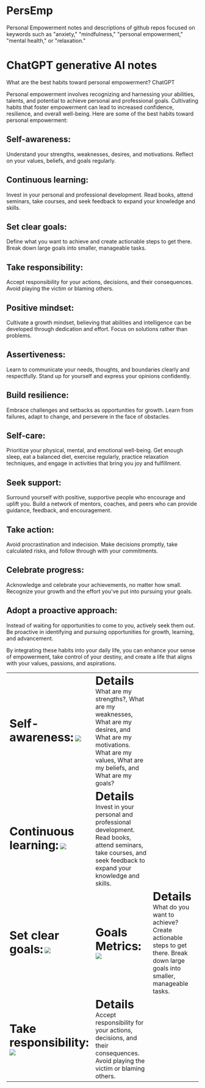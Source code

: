 # PersEmp
Personal Empowerment notes and descriptions of github repos focused on keywords such as "anxiety," "mindfulness," "personal empowerment," "mental health," or "relaxation." 

# ChatGPT generative AI notes 
What are the best habits toward personal empowerment?
ChatGPT

Personal empowerment involves recognizing and harnessing your abilities, talents, and potential to achieve personal and professional goals. Cultivating habits that foster empowerment can lead to increased confidence, resilience, and overall well-being. Here are some of the best habits toward personal empowerment:

## Self-awareness: 
Understand your strengths, weaknesses, desires, and motivations. Reflect on your values, beliefs, and goals regularly.

## Continuous learning: 
Invest in your personal and professional development. Read books, attend seminars, take courses, and seek feedback to expand your knowledge and skills.

## Set clear goals: 
Define what you want to achieve and create actionable steps to get there. Break down large goals into smaller, manageable tasks.

## Take responsibility: 
Accept responsibility for your actions, decisions, and their consequences. Avoid playing the victim or blaming others.

## Positive mindset: 
Cultivate a growth mindset, believing that abilities and intelligence can be developed through dedication and effort. Focus on solutions rather than problems.

## Assertiveness: 
Learn to communicate your needs, thoughts, and boundaries clearly and respectfully. Stand up for yourself and express your opinions confidently.

## Build resilience: 
Embrace challenges and setbacks as opportunities for growth. Learn from failures, adapt to change, and persevere in the face of obstacles.

## Self-care: 
Prioritize your physical, mental, and emotional well-being. Get enough sleep, eat a balanced diet, exercise regularly, practice relaxation techniques, and engage in activities that bring you joy and fulfillment.

## Seek support: 
Surround yourself with positive, supportive people who encourage and uplift you. Build a network of mentors, coaches, and peers who can provide guidance, feedback, and encouragement.

## Take action: 
Avoid procrastination and indecision. Make decisions promptly, take calculated risks, and follow through with your commitments.

## Celebrate progress: 
Acknowledge and celebrate your achievements, no matter how small. Recognize your growth and the effort you've put into pursuing your goals.

## Adopt a proactive approach: 
Instead of waiting for opportunities to come to you, actively seek them out. Be proactive in identifying and pursuing opportunities for growth, learning, and advancement.

By integrating these habits into your daily life, you can enhance your sense of empowerment, take control of your destiny, and create a life that aligns with your values, passions, and aspirations.
 

<table border="0">
 
 <tr>
    <td><b style="font-size:30px">Self-awareness:</b> <img src="https://github.com/ruperto7/PersEmp/assets/19964505/a9cd8936-c201-4386-864e-917c1113b2a5">  </td>
    <td><b style="font-size:30px">Details </b>What are my strengths?, What are my weaknesses, What are my desires, and What are my motivations. What are my values, What are my beliefs, and What are my goals?</td>
 </tr>
 
 <tr>
    <td><b style="font-size:30px">Continuous learning:</b> <img src="https://github.com/ruperto7/PersEmp/assets/19964505/b745f36e-9126-421f-8d9b-57e90b0b5726">  </td>
    <td><b style="font-size:30px">Details </b>Invest in your personal and professional development. Read books, attend seminars, take courses, and seek feedback to expand your knowledge and skills.</td>
 </tr>
 
 <tr>
    <td><b style="font-size:30px">Set clear goals:</b> <img src="https://github.com/ruperto7/PersEmp/assets/19964505/fb0fc629-bb21-4f12-9f0a-3abb96103b78">  </td>
  <td><b style="font-size:30px">Goals Metrics:</b> <img src="https://github.com/ruperto7/PersEmp/assets/19964505/7c453a47-3336-4496-afed-53cf094c9311">  </td>
    <td><b style="font-size:30px">Details </b>What do you want to achieve? Create actionable steps to get there. Break down large goals into smaller, manageable tasks.</td>
 </tr>

  <tr>
    <td><b style="font-size:30px">Take responsibility:</b> <img src="https://github.com/ruperto7/PersEmp/assets/19964505/bc63af1c-90e9-4a93-b8b1-b6b538b30c5e">  </td>
    <td><b style="font-size:30px">Details </b>Accept responsibility for your actions, decisions, and their consequences. Avoid playing the victim or blaming others.</td>
 </tr>
 
</table>
   




